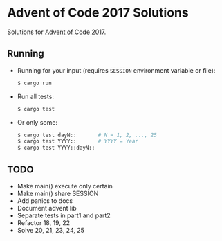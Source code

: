 # Advent of Code 2017 Solutions

Solutions for [Advent of Code 2017](http://adventofcode.com/2017).

## Running

- Running for your input (requires `SESSION` environment variable or file):

    ```sh
    $ cargo run
    ```

- Run all tests:

    ```sh
    $ cargo test
    ```

- Or only some:

    ```sh
    $ cargo test dayN::       # N = 1, 2, ..., 25
    $ cargo test YYYY::       # YYYY = Year
    $ cargo test YYYY::dayN::
    ```

## TODO

- Make main() execute only certain
- Make main() share SESSION
- Add panics to docs
- Document advent lib
- Separate tests in part1 and part2
- Refactor 18, 19, 22
- Solve 20, 21, 23, 24, 25
